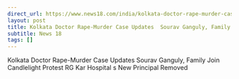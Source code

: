 ```yaml
---
direct_url: https://www.news18.com/india/kolkata-doctor-rape-murder-case-live-updates-rg-kar-medical-college-sandip-ghosh-mamata-banerjee-news-21-august-2024-liveblog-9022020.html
layout: post
title: Kolkata Doctor Rape-Murder Case Updates  Sourav Ganguly, Family Join Candlelight Protest  RG Kar Hospital s New Principal Removed
subtitle: News 18
tags: []
---
```


Kolkata Doctor Rape-Murder Case Updates  Sourav Ganguly, Family Join Candlelight Protest  RG Kar Hospital s New Principal Removed
